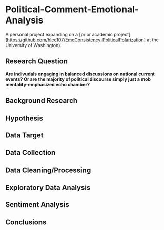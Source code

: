 # Political-Comment-Emotional-Analysis
A personal project expanding on a [prior academic project](https://github.com/hlee107/EmoConsistency-PoliticalPolarization] at the University of Washington).

## Research Question
**Are indivudals engaging in balanced discussions on national current events? Or are the majority of political discourse simply just a mob mentality-emphasized echo chamber?**

## Background Research

## Hypothesis

## Data Target

## Data Collection

## Data Cleaning/Processing

## Exploratory Data Analysis

## Sentiment Analysis

## Conclusions
